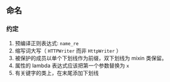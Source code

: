 ## 命名

### 约定
1. 预编译正则表达式: `name_re`
2. 缩写词大写（ `HTTPWriter` 而非 `HttpWriter` ）
3. 被保护的成员以单个下划线作为前缀，双下划线为 mixin 类保留。
4. 属性的 lambda 表达式应该把第一个参数替换为 `x`
5. 有关键字的类上，在末尾添加下划线
